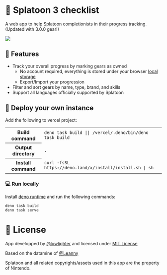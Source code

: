 # 🐙 Splatoon 3 checklist

A web app to help Splatoon completionists in their progress tracking. (Updated with 3.0.0 gear!)

![](/images/screenshot.png)

## 🦑 Features

- Track your overall progress by marking gears as owned
  - No account required, everything is stored under your browser
    [local storage](https://developer.mozilla.org/docs/Web/API/Window/localStorage)
  - Export/Import your progression
- Filter and sort gears by name, type, brand, and skills
- Support all languages officially supported by Splatoon

## 🚀 Deploy your own instance

Add the following to vercel project:

<table>
  <tr><th>Build command</th><td><code>deno task build || /vercel/.deno/bin/deno task build</code></td></tr>
  <tr><th>Output directory</th><td><code>.</code></td></tr>
  <tr><th>Install command</th><td><code>curl -fsSL https://deno.land/x/install/install.sh | sh</code></td></tr>
</table>

### 💻 Run locally

Install [deno runtime](https://deno.land) and run the following commands:

```shell
deno task build
deno task serve
```

# 📜 License

App developped by [@lowlighter](https://github.com/lowlighter) and licensed
under [MIT License](/LICENSE)

Based on the datamine of [@Leanny](https://github.com/Leanny)

Splatoon and all related copyrights/assets used in this app are the property of
Nintendo.
